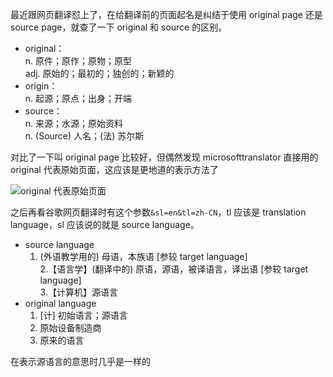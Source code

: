 最近跟网页翻译怼上了，在给翻译前的页面起名是纠结于使用 original page 还是 source page，就查了一下 original 和 source 的区别。

-   original：\
    n. 原件；原作；原物；原型\
    adj. 原始的；最初的；独创的；新颖的
-   origin：\
    n. 起源；原点；出身；开端
-   source：\
    n. 来源；水源；原始资料\
    n. (Source) 人名；(法) 苏尔斯

对比了一下叫 original page 比较好，但偶然发现 microsofttranslator 直接用的 original 代表原始页面，这应该是更地道的表示方法了

![original 代表原始页面](https://note.youdao.com/yws/api/personal/file/243F345C0EC147029569E1B2D9FEA528?method=download\&shareKey=63b9c2efa37f61556c0f85156d5c4749)

之后再看谷歌网页翻译时有这个参数`&sl=en&tl=zh-CN`，tl 应该是 translation language，sl 应该说的就是 source language。

-   source language
    1.  (外语教学用的) 母语，本族语 \[参较 target language]\
        2.【语言学】(翻译中的) 原语，源语，被译语言，译出语 \[参较 target language]\
        3.【计算机】源语言
-   original language
    1.  \[计] 初始语言；源语言
    2.  原始设备制造商
    3.  原来的语言

在表示源语言的意思时几乎是一样的

